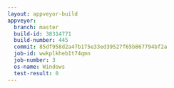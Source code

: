 ```yaml
---
layout: appveyor-build
appveyor:
  branch: master
  build-id: 38314771
  build-number: 445
  commit: 85df958d2a47b175e33ed39527f65b867794bf2a
  job-id: wwkplkheb1t74qmn
  job-number: 3
  os-name: Windows
  test-result: 0
---
```

